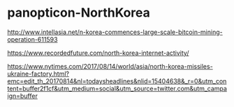 # panopticon-NorthKorea

http://www.intellasia.net/n-korea-commences-large-scale-bitcoin-mining-operation-611593

https://www.recordedfuture.com/north-korea-internet-activity/

https://www.nytimes.com/2017/08/14/world/asia/north-korea-missiles-ukraine-factory.html?emc=edit_th_20170814&nl=todaysheadlines&nlid=15404638&_r=0&utm_content=buffer2f1cf&utm_medium=social&utm_source=twitter.com&utm_campaign=buffer
